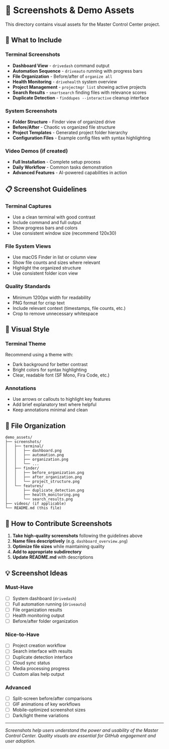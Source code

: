 # 📸 Screenshots & Demo Assets

This directory contains visual assets for the Master Control Center project.

## 🎯 What to Include

### Terminal Screenshots
- **Dashboard View** - `drivedash` command output
- **Automation Sequence** - `driveauto` running with progress bars
- **File Organization** - Before/after of `organize all`
- **Health Monitoring** - `drivehealth` system overview
- **Project Management** - `projectmgr list` showing active projects
- **Search Results** - `smartsearch` finding files with relevance scores
- **Duplicate Detection** - `finddupes --interactive` cleanup interface

### System Screenshots
- **Folder Structure** - Finder view of organized drive
- **Before/After** - Chaotic vs organized file structure  
- **Project Templates** - Generated project folder hierarchy
- **Configuration Files** - Example config files with syntax highlighting

### Video Demos (if created)
- **Full Installation** - Complete setup process
- **Daily Workflow** - Common tasks demonstration
- **Advanced Features** - AI-powered capabilities in action

## 📋 Screenshot Guidelines

### Terminal Captures
- Use a clean terminal with good contrast
- Include command and full output
- Show progress bars and colors
- Use consistent window size (recommend 120x30)

### File System Views
- Use macOS Finder in list or column view
- Show file counts and sizes where relevant
- Highlight the organized structure
- Use consistent folder icon view

### Quality Standards
- Minimum 1200px width for readability
- PNG format for crisp text
- Include relevant context (timestamps, file counts, etc.)
- Crop to remove unnecessary whitespace

## 🎨 Visual Style

### Terminal Theme
Recommend using a theme with:
- Dark background for better contrast
- Bright colors for syntax highlighting
- Clear, readable font (SF Mono, Fira Code, etc.)

### Annotations
- Use arrows or callouts to highlight key features
- Add brief explanatory text where helpful
- Keep annotations minimal and clean

## 📁 File Organization
```
demo_assets/
├── screenshots/
│   ├── terminal/
│   │   ├── dashboard.png
│   │   ├── automation.png
│   │   ├── organization.png
│   │   └── ...
│   ├── finder/
│   │   ├── before_organization.png
│   │   ├── after_organization.png
│   │   └── project_structure.png
│   └── features/
│       ├── duplicate_detection.png
│       ├── health_monitoring.png
│       └── search_results.png
├── videos/ (if applicable)
└── README.md (this file)
```

## 🚀 How to Contribute Screenshots

1. **Take high-quality screenshots** following the guidelines above
2. **Name files descriptively** (e.g. `dashboard_overview.png`)
3. **Optimize file sizes** while maintaining quality
4. **Add to appropriate subdirectory**
5. **Update README.md** with descriptions

## 💡 Screenshot Ideas

### Must-Have
- [ ] System dashboard (`drivedash`)
- [ ] Full automation running (`driveauto`)
- [ ] File organization results
- [ ] Health monitoring output
- [ ] Before/after folder organization

### Nice-to-Have
- [ ] Project creation workflow
- [ ] Search interface with results
- [ ] Duplicate detection interface  
- [ ] Cloud sync status
- [ ] Media processing progress
- [ ] Custom alias help output

### Advanced
- [ ] Split-screen before/after comparisons
- [ ] GIF animations of key workflows
- [ ] Mobile-optimized screenshot sizes
- [ ] Dark/light theme variations

---

*Screenshots help users understand the power and usability of the Master Control Center. Quality visuals are essential for GitHub engagement and user adoption.*